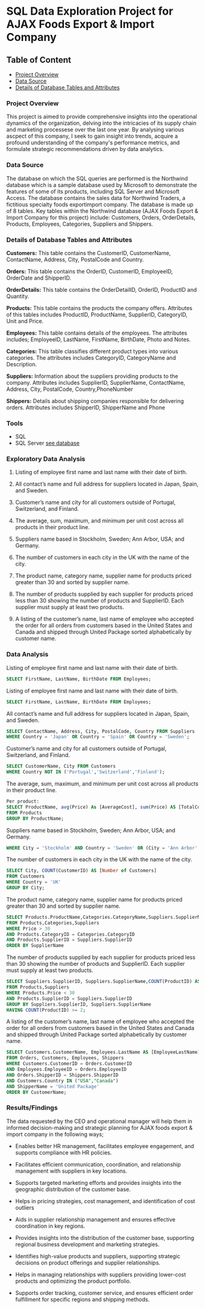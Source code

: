 # SQL Data Exploration Project for AJAX Foods Export & Import Company

## Table of Content
- [Project Overview](#project-overview)
- [Data Source](#data-source)
- [Details of Database Tables and Attributes](#details-of-database-tables-and-attributes)

### Project Overview

This project is aimed to provide comprehensive insights into the operational dynamics of the organization, delving into the intricacies of its supply chain and marketing processese over the last one year. By analysing various ascpect of this company, I seek to gain insight into trends, acquire a profound understanding of the company's performance metrics, and formulate strategic recommendations driven by data analytics. 

### Data Source

The database on which the SQL queries are performed is the Northwind database which is a sample database used by Microsoft to demonstrate the features of some of its products, including SQL Server and Microsoft Access. The database contains the sales data for Northwind Traders, a fictitious specialty foods exportimport company. The database is made up of 8 tables. Key tables within the Northwind database (AJAX Foods Export & Import Company for this project) include: Customers, Orders, OrderDetails, Products, Employees, Categories, Suppliers and Shippers. 

### Details of Database Tables and Attributes


**Customers:** This table contains the CustomerID, CustomerName, ContactName, Address, City, PostalCode and Country.

**Orders:** This table contains the OrderID, CustomerID, EmployeeID, OrderDate and ShipperID.

**OrderDetails:** This table contains the OrderDetailID, OrderID, ProductID	and Quantity.

**Products:** This table contains the products the company offers. Attributes of this tables includes ProductID, ProductName, SupplierID, CategoryID, Unit and Price.

**Employees:** This table contains details of the employees. The attributes includes; EmployeeID, LastName, FirstName, BirthDate, Photo	and Notes.

**Categories:** This table classifies different product types into various categories. The attributes includes CategoryID, CategoryName and Description.

**Suppliers:** Information about the suppliers providing products to the company. Attributes includes SupplierID, SupplierName, ContactName, Address, City, PostalCode, Country,PhoneNumber

**Shippers:** Details about shipping companies responsible for delivering orders. Attributes includes ShipperID, ShipperName and Phone



### Tools
- SQL
- SQL Server [see database](https://www.w3schools.com/sql)


### Exploratory Data Analysis

1.	Listing of employee first name and last name with their date of birth.

2.	All contact’s name and full address for suppliers located in Japan, Spain, and Sweden.

3.	Customer’s name and city for all customers outside of Portugal, Switzerland, and Finland.

4.	The average, sum, maximum, and minimum per unit cost across all products in their product line.

5.	Suppliers name based in Stockholm, Sweden; Ann Arbor, USA; and Germany.

6.	The number of customers in each city in the UK with the name of the city. 

7.	The product name, category name, supplier name for products priced greater than 30 and sorted by supplier name. 

8.	The number of products supplied by each supplier for products priced less than 30 showing the number of products and SupplierID. Each supplier must supply at least two products. 

9.	A listing of the customer’s name, last name of employee who accepted the order for all orders from customers based in the United States and Canada and shipped through United Package sorted alphabetically by customer name.


### Data Analysis

Listing of employee first name and last name with their date of birth.
```SQL Statements
SELECT FirstName, LastName, BirthDate FROM Employees;
```

Listing of employee first name and last name with their date of birth.
```SQL Statements
SELECT FirstName, LastName, BirthDate FROM Employees;
```

All contact’s name and full address for suppliers located in Japan, Spain, and Sweden.
```SQL Statements
SELECT ContactName, Address, City, PostalCode, Country FROM Suppliers
WHERE Country = 'Japan' OR Country = 'Spain' OR Country = 'Sweden';
```

Customer’s name and city for all customers outside of Portugal, Switzerland, and Finland.
```SQL Statements
SELECT CustomerName, City FROM Customers
WHERE Country NOT IN ('Portugal','Switzerland','Finland');
```

The average, sum, maximum, and minimum per unit cost across all products in their product line.
```SQL Statements
Per product:
SELECT ProductName, avg(Price) As [AverageCost], sum(Price) AS [TotalCost], max(Price) AS [MaximumCost], min(Price) as [MinimumCost]
FROM Products
GROUP BY ProductName;
```

Suppliers name based in Stockholm, Sweden; Ann Arbor, USA; and Germany.
```SQL StatementsSELECT SupplierName, City, Country FROM Suppliers
WHERE City = 'Stockholm' AND Country = 'Sweden' OR (City = 'Ann Arbor' AND Country = 'USA') OR Country = 'Germany';
```

The number of customers in each city in the UK with the name of the city. 
```SQL Statements
SELECT City, COUNT(CustomerID) AS [Number of Customers] 
FROM Customers
WHERE Country = 'UK'
GROUP BY City;
```

The product name, category name, supplier name for products priced greater than 30 and sorted by supplier name. 
```SQL Statements
SELECT Products.ProductName,Categories.CategoryName,Suppliers.SupplierName,Products.Price
FROM Products,Categories,Suppliers
WHERE Price > 30
AND Products.CategoryID = Categories.CategoryID
AND Products.SupplierID = Suppliers.SupplierID
ORDER BY SupplierName
```


The number of products supplied by each supplier for products priced less than 30 showing the number of products and SupplierID. Each supplier must supply at least two products. 
```SQL Statements
SELECT Suppliers.SupplierID, Suppliers.SupplierName,COUNT(ProductID) AS [Number of Products]
FROM Products,Suppliers
WHERE Products.Price < 30
AND Products.SupplierID = Suppliers.SupplierID
GROUP BY Suppliers.SupplierID, Suppliers.SupplierName 
HAVING COUNT(ProductID) >= 2;
```

A listing of the customer’s name, last name of employee who accepted the order for all orders from customers based in the United States and Canada and shipped through United Package sorted alphabetically by customer name.
```SQL Statements
SELECT Customers.CustomerName, Employees.LastName AS [EmployeeLastName], Customers.Country, Shippers.ShipperName
FROM Orders, Customers, Employees, Shippers
WHERE Customers.CustomerID = Orders.CustomerID
AND Employees.EmployeeID = Orders.EmployeeID
AND Orders.ShipperID = Shippers.ShipperID
AND Customers.Country IN ("USA","Canada")
AND ShipperName = 'United Package'
ORDER BY CustomerName;
```


### Results/Findings
The data requested by the CEO and operational manager will help them in informed decision-making and strategic planning for AJAX foods export & import company in the following ways;
- Enables better HR management, facilitates employee engagement, and supports compliance with HR policies.

- Facilitates efficient communication, coordination, and relationship management with suppliers in key locations.

- Supports targeted marketing efforts and provides insights into the geographic distribution of the customer base.

- Helps in pricing strategies, cost management, and identification of cost outliers

- Aids in supplier relationship management and ensures effective coordination in key regions.

- Provides insights into the distribution of the customer base, supporting regional business development and marketing strategies.

- Identifies high-value products and suppliers, supporting strategic decisions on product offerings and supplier relationships.

- Helps in managing relationships with suppliers providing lower-cost products and optimizing the product portfolio.

- Supports order tracking, customer service, and ensures efficient order fulfillment for specific regions and shipping methods.


